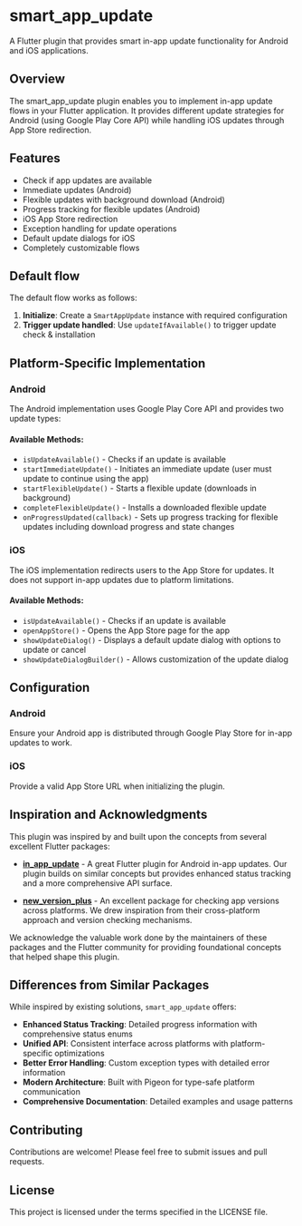 # smart_app_update

A Flutter plugin that provides smart in-app update functionality for Android and iOS applications.

## Overview

The smart_app_update plugin enables you to implement in-app update flows in your Flutter application. It provides different update strategies for Android (using Google Play Core API) while handling iOS updates through App Store redirection.

## Features

- Check if app updates are available
- Immediate updates (Android)
- Flexible updates with background download (Android)
- Progress tracking for flexible updates (Android)
- iOS App Store redirection
- Exception handling for update operations
- Default update dialogs for iOS
- Completely customizable flows

## Default flow

The default flow works as follows:

1. **Initialize**: Create a `SmartAppUpdate` instance with required configuration
2. **Trigger update handled**: Use `updateIfAvailable()` to trigger update check & installation

## Platform-Specific Implementation

### Android

The Android implementation uses Google Play Core API and provides two update types:

#### Available Methods:
- `isUpdateAvailable()` - Checks if an update is available
- `startImmediateUpdate()` - Initiates an immediate update (user must update to continue using the app)
- `startFlexibleUpdate()` - Starts a flexible update (downloads in background)
- `completeFlexibleUpdate()` - Installs a downloaded flexible update
- `onProgressUpdated(callback)` - Sets up progress tracking for flexible updates including download progress and state changes

### iOS
The iOS implementation redirects users to the App Store for updates. It does not support in-app updates due to platform limitations.

#### Available Methods:
- `isUpdateAvailable()` - Checks if an update is available
- `openAppStore()` - Opens the App Store page for the app
- `showUpdateDialog()` - Displays a default update dialog with options to update or cancel
- `showUpdateDialogBuilder()` - Allows customization of the update dialog

## Configuration

### Android
Ensure your Android app is distributed through Google Play Store for in-app updates to work.

### iOS
Provide a valid App Store URL when initializing the plugin.


## Inspiration and Acknowledgments

This plugin was inspired by and built upon the concepts from several excellent Flutter packages:

- **[in_app_update](https://pub.dev/packages/in_app_update)** - A great Flutter plugin for Android in-app updates. Our plugin builds on similar concepts but provides enhanced status tracking and a more comprehensive API surface.

- **[new_version_plus](https://pub.dev/packages/new_version_plus)** - An excellent package for checking app versions across platforms. We drew inspiration from their cross-platform approach and version checking mechanisms.

We acknowledge the valuable work done by the maintainers of these packages and the Flutter community for providing foundational concepts that helped shape this plugin.

## Differences from Similar Packages

While inspired by existing solutions, `smart_app_update` offers:

- **Enhanced Status Tracking**: Detailed progress information with comprehensive status enums
- **Unified API**: Consistent interface across platforms with platform-specific optimizations
- **Better Error Handling**: Custom exception types with detailed error information
- **Modern Architecture**: Built with Pigeon for type-safe platform communication
- **Comprehensive Documentation**: Detailed examples and usage patterns

## Contributing

Contributions are welcome! Please feel free to submit issues and pull requests.

## License

This project is licensed under the terms specified in the LICENSE file.

